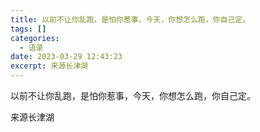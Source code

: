 ```yaml
---
title: 以前不让你乱跑，是怕你惹事，今天，你想怎么跑，你自己定。
tags: []
categories:
  - 语录
date: 2023-03-29 12:43:23
excerpt: 来源长津湖
---
```



以前不让你乱跑，是怕你惹事，今天，你想怎么跑，你自己定。

来源长津湖
